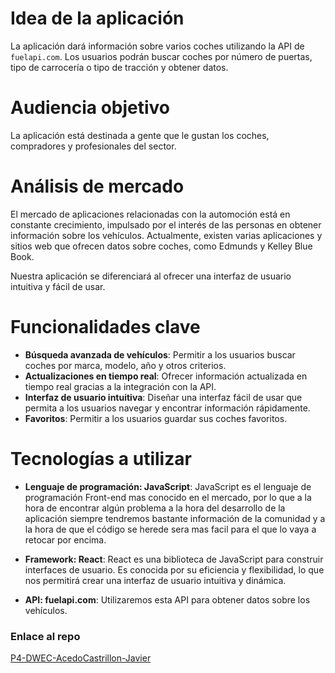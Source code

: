 # Idea de la aplicación
La aplicación dará información sobre varios coches utilizando la API de `fuelapi.com`. Los usuarios podrán buscar coches por número de puertas, tipo de carrocería o tipo de tracción y obtener datos.

# Audiencia objetivo
La aplicación está destinada a gente que le gustan los coches, compradores y profesionales del sector.

# Análisis de mercado
El mercado de aplicaciones relacionadas con la automoción está en constante crecimiento, impulsado por el interés de las personas en obtener información sobre los vehículos. Actualmente, existen varias aplicaciones y sitios web que ofrecen datos sobre coches, como Edmunds y Kelley Blue Book.

Nuestra aplicación se diferenciará al ofrecer una interfaz de usuario intuitiva y fácil de usar.

# Funcionalidades clave
- **Búsqueda avanzada de vehículos**: Permitir a los usuarios buscar coches por marca, modelo, año y otros criterios.
- **Actualizaciones en tiempo real**: Ofrecer información actualizada en tiempo real gracias a la integración con la API.
- **Interfaz de usuario intuitiva**: Diseñar una interfaz fácil de usar que permita a los usuarios navegar y encontrar información rápidamente.
- **Favoritos**: Permitir a los usuarios guardar sus coches favoritos.

# Tecnologías a utilizar

- **Lenguaje de programación: JavaScript**: JavaScript es el lenguaje de programación Front-end mas conocido en el mercado, por lo que a la hora de encontrar algún problema a la hora del desarrollo de la aplicación siempre tendremos bastante información de la comunidad y a la hora de que el código se herede sera mas facil para el que lo vaya a retocar por encima.

- **Framework: React**: React es una biblioteca de JavaScript para construir interfaces de usuario. Es conocida por su eficiencia y flexibilidad, lo que nos permitirá crear una interfaz de usuario intuitiva y dinámica.

- **API: fuelapi.com**: Utilizaremos esta API para obtener datos sobre los vehículos.

### Enlace al repo
[P4-DWEC-AcedoCastrillon-Javier](https://github.com/JavierAC11/P4-DWEC-AcedoCastrillon-Javier)